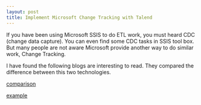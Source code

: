 ```yaml
---
layout: post
title: Implement Microsoft Change Tracking with Talend
---
```


If you have been using Microsoft SSIS to do ETL work, you must heard CDC (change data capture). You can even find some CDC tasks in SSIS tool box. But many people are not aware Microsoft provide another way to do similar work, Change Tracking.

I have found the following blogs are interesting to read.  They compared the difference between this two technologies.  

[comparison](https://blog.syncsort.com/2019/07/big-data/change-data-capture-change-tracking-three-examples/)  

[example](https://www.timmitchell.net/post/2016/01/18/getting-started-with-change-tracking-in-sql-server/)
